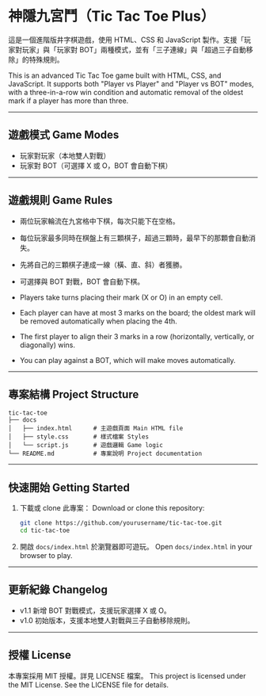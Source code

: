 # 神隱九宮鬥（Tic Tac Toe Plus）

這是一個進階版井字棋遊戲，使用 HTML、CSS 和 JavaScript 製作。支援「玩家對玩家」與「玩家對 BOT」兩種模式，並有「三子連線」與「超過三子自動移除」的特殊規則。

This is an advanced Tic Tac Toe game built with HTML, CSS, and JavaScript. It supports both "Player vs Player" and "Player vs BOT" modes, with a three-in-a-row win condition and automatic removal of the oldest mark if a player has more than three.

---

## 遊戲模式 Game Modes

- 玩家對玩家（本地雙人對戰）
- 玩家對 BOT（可選擇 X 或 O，BOT 會自動下棋）

---

## 遊戲規則 Game Rules

- 兩位玩家輪流在九宮格中下棋，每次只能下在空格。
- 每位玩家最多同時在棋盤上有三顆棋子，超過三顆時，最早下的那顆會自動消失。
- 先將自己的三顆棋子連成一線（橫、直、斜）者獲勝。
- 可選擇與 BOT 對戰，BOT 會自動下棋。

- Players take turns placing their mark (X or O) in an empty cell.
- Each player can have at most 3 marks on the board; the oldest mark will be removed automatically when placing the 4th.
- The first player to align their 3 marks in a row (horizontally, vertically, or diagonally) wins.
- You can play against a BOT, which will make moves automatically.

---

## 專案結構 Project Structure

```
tic-tac-toe
├── docs
│   ├── index.html      # 主遊戲頁面 Main HTML file
│   ├── style.css       # 樣式檔案 Styles
│   └── script.js       # 遊戲邏輯 Game logic
└── README.md           # 專案說明 Project documentation
```

---

## 快速開始 Getting Started

1. 下載或 clone 此專案：
   Download or clone this repository:
   ```bash
   git clone https://github.com/yourusername/tic-tac-toe.git
   cd tic-tac-toe
   ```
2. 開啟 `docs/index.html` 於瀏覽器即可遊玩。
   Open `docs/index.html` in your browser to play.

---

## 更新紀錄 Changelog

- v1.1 新增 BOT 對戰模式，支援玩家選擇 X 或 O。
- v1.0 初始版本，支援本地雙人對戰與三子自動移除規則。

---

## 授權 License

本專案採用 MIT 授權。詳見 LICENSE 檔案。
This project is licensed under the MIT License. See the LICENSE file for details.